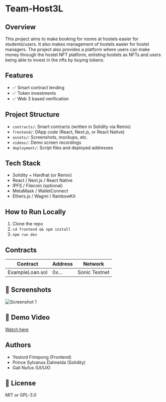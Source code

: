 # Team-Host3L

## Overview
This project aims to make booking for rooms at hostels easier for students/users. It also makes
management of hostels easier for hostel managers. The project also provides a platform where users can make money
through the hostel NFT platform, enlisting hostels as NFTs and users being able to invest in the nfts by buying tokens.

## Features
- ✅ Smart contract lending
- ✅ Token investments
- ✅ Web 3 based verification

## Project Structure
- `contracts/`: Smart contracts (written in Solidity via Remix)
- `frontend/`: DApp code (React, Next.js, or React Native)
- `assets/`: Screenshots, mockups, etc.
- `videos/`: Demo screen recordings
- `deployment/`: Script files and deployed addresses

## Tech Stack
- Solidity + Hardhat (or Remix)
- React / Next.js / React Native
- IPFS / Filecoin (optional)
- MetaMask / WalletConnect
- Ethers.js / Wagmi / RainbowKit

## How to Run Locally
1. Clone the repo  
2. `cd frontend && npm install`  
3. `npm run dev`

## Contracts
| Contract | Address | Network |
|----------|---------|---------|
| ExampleLoan.sol | 0x... | Sonic Testnet |

## 📸 Screenshots
![Screenshot 1](./images/screenshot-1.png)

## 🎥 Demo Video
[Watch here](./videos/demo.mp4)

## Authors
- Yeslord Frimpong (Frontend)
- Prince Sylvanus Dalmeida (Solidity)
- Gali Nufus (UI/UX)

## 📄 License
MIT or GPL-3.0
